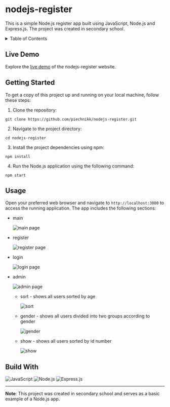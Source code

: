 # nodejs-register

This is a simple Node.js register app built using JavaScript, Node.js and Express.js. The project was created in secondary school.

<details>
  <summary>Table of Contents</summary>
  <ul>
    <li><a href="#live-demo">Live Demo</a></li>
    <li><a href="#getting-started">Getting Started</a></li>
    <li><a href="#usage">Usage</a></li>
    <li><a href="#build-with">Build With</a></li>
  </ul>
</details>

## Live Demo

Explore the [live demo](http://nodejs-register.piechnik.ct8.pl/) of the nodejs-register website.

## Getting Started

To get a copy of this project up and running on your local machine, follow these steps:

1. Clone the repository: 
```
git clone https://github.com/piechnikk/nodejs-register.git
```
2. Navigate to the project directory: 
```
cd nodejs-register
```
3. Install the project dependencies using npm:
```
npm install
```
4. Run the Node.js application using the following command:
```
npm start
```

## Usage

Open your preferred web browser and navigate to `http://localhost:3000` to access the running application. The app includes the following sections:

- main

  ![main page](https://github.com/piechnikk/nodejs-register/assets/51060535/bcaa2cbe-af2f-4252-bbd1-89e1e44c8999)

- register

  ![register page](https://github.com/piechnikk/nodejs-register/assets/51060535/6fa532c9-c77d-4e86-897a-026a32617b38)

- login

  ![login page](https://github.com/piechnikk/nodejs-register/assets/51060535/a2af6656-ccd4-45e6-8ec8-f6e0dfcaaceb)

- admin
  
  ![admin page](https://github.com/piechnikk/nodejs-register/assets/51060535/efb7405a-789b-4045-be01-ac72f8edb47b)

  - sort - shows all users sorted by age
  
    ![sort](https://github.com/piechnikk/nodejs-register/assets/51060535/325efac6-630f-4976-8d10-5aa2d6099036)

  - gender - shows all users divided into two groups according to gender
  
    ![gender](https://github.com/piechnikk/nodejs-register/assets/51060535/b62ef2f9-80fc-407a-a289-dca1edc75a50)

  - show - shows all users sorted by id number
  
    ![show](https://github.com/piechnikk/nodejs-register/assets/51060535/f3043690-0fb7-497d-be49-a67242efece6)

## Build With

<div>
    <img src="https://img.shields.io/badge/JavaScript-F7DF1E?style=for-the-badge&logo=javascript&logoColor=black" alt="JavaScript"> 
    <img src="https://img.shields.io/badge/Node.js-43853D?style=for-the-badge&logo=node.js&logoColor=white" alt="Node.js">
    <img src="https://img.shields.io/badge/Express.js-404D59?style=for-the-badge" alt="Express.js">
</div>

---

**Note**: This project was created in secondary school and serves as a basic example of a Node.js app.
